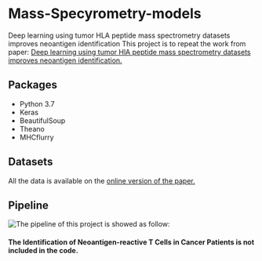 # Mass-Specyrometry-models
Deep learning using tumor HLA peptide mass spectrometry datasets improves neoantigen identification
This project is to repeat the work from paper: [Deep learning using tumor HlA peptide mass spectrometry datasets improves neoantigen identification.](https://www.nature.com/articles/nbt.4313) 
## Packages
* Python 3.7
* Keras
* BeautifulSoup
* Theano
* MHCflurry
## Datasets
All the data is available on the [online version of the paper.](https://www.nature.com/articles/nbt.4313#Sec33)
## Pipeline
![The pipeline of this project is showed as follow:](https://github.com/yutongLi1997/Mass-Specyrometry-models/blob/master/pipeline.png)
#### The Identification of Neoantigen-reactive T Cells in Cancer Patients is not included in the code.
